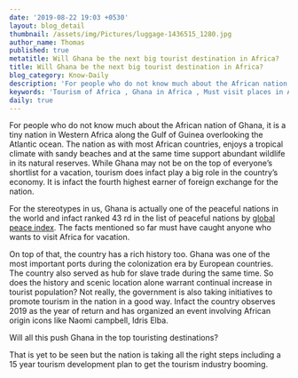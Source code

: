```yaml
---
date: '2019-08-22 19:03 +0530'
layout: blog_detail
thumbnail: /assets/img/Pictures/luggage-1436515_1280.jpg
author_name: Thomas
published: true
metatitle: Will Ghana be the next big tourist destination in Africa?
title: Will Ghana be the next big tourist destination in Africa?
blog_category: Know-Daily
description: 'For people who do not know much about the African nation of Ghana....'
keywords: 'Tourism of Africa , Ghana in Africa , Must visit places in Africa'
daily: true
---
```


For people who do not know much about the African nation of Ghana, it is a tiny nation in Western
Africa along the Gulf of Guinea overlooking the Atlantic ocean. The nation as with most African countries,
enjoys a tropical climate with sandy beaches and at the same time support abundant wildlife in its
natural reserves. While Ghana may not be on the top of everyone’s shortlist for a vacation, tourism does
infact play a big role in the country’s economy. It is infact the fourth highest earner of foreign exchange
for the nation.

For the stereotypes in us, Ghana is actually one of the peaceful nations in the world and infact ranked
43 rd in the list of peaceful nations by [global peace index](https://en.wikipedia.org/wiki/Global_Peace_Index). The facts mentioned so far must have caught anyone who wants to visit Africa for vacation. 

On top of that, the country has a rich history too. Ghana was one of the most important ports during the colonization era by European countries. The country also served as hub for slave trade during the same time. So does the history and scenic location alone warrant continual increase in tourist population? Not really, the government is also taking initiatives to promote tourism in the nation in a good way. Infact the country observes 2019 as the year of return and has organized an event involving African origin icons like Naomi campbell, Idris Elba. 

Will all this push Ghana in the top touristing destinations? 

That is yet to be seen but the nation is taking all the right steps including a 15 year tourism development plan to get the tourism industry booming.
